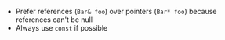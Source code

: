 - Prefer references (`Bar& foo`) over pointers (`Bar* foo`) because references can't be null
- Always use `const` if possible
